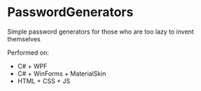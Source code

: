 # PasswordGenerators

Simple password generators for those who are too lazy to invent themselves

Performed on:
* C# + WPF
* C# + WinForms + MaterialSkin
* HTML + CSS + JS